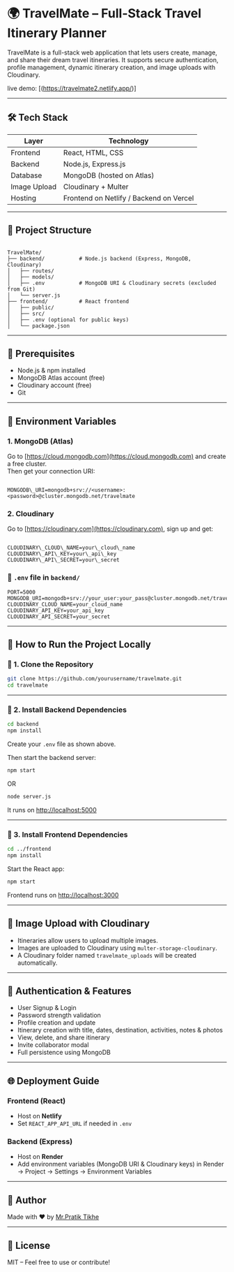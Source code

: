 
# 🌍 TravelMate – Full-Stack Travel Itinerary Planner

TravelMate is a full-stack web application that lets users create, manage, and share their dream travel itineraries. It supports secure authentication, profile management, dynamic itinerary creation, and image uploads with Cloudinary.



live demo: [(https://travelmate2.netlify.app/)]

---

## 🛠️ Tech Stack

| Layer       | Technology                     |
|-------------|--------------------------------|
| Frontend    | React, HTML, CSS               |
| Backend     | Node.js, Express.js            |
| Database    | MongoDB (hosted on Atlas)      |
| Image Upload| Cloudinary + Multer            |
| Hosting     | Frontend on Netlify / Backend on Vercel |

---

## 📁 Project Structure

```

TravelMate/
├── backend/           # Node.js backend (Express, MongoDB, Cloudinary)
│   ├── routes/
│   ├── models/
│   ├── .env           # MongoDB URI & Cloudinary secrets (excluded from Git)
│   └── server.js
├── frontend/          # React frontend
│   ├── public/
│   ├── src/
│   ├── .env (optional for public keys)
│   └── package.json

```

---

## 🔧 Prerequisites

- Node.js & npm installed
- MongoDB Atlas account (free)
- Cloudinary account (free)
- Git

---

## 🔑 Environment Variables

### 1. **MongoDB (Atlas)**

Go to [https://cloud.mongodb.com](https://cloud.mongodb.com) and create a free cluster.  
Then get your connection URI:

```

MONGODB\_URI=mongodb+srv://<username>:<password>@cluster.mongodb.net/travelmate

```

### 2. **Cloudinary**

Go to [https://cloudinary.com](https://cloudinary.com), sign up and get:

```

CLOUDINARY\_CLOUD\_NAME=your\_cloud\_name
CLOUDINARY\_API\_KEY=your\_api\_key
CLOUDINARY\_API\_SECRET=your\_secret

````

### 📄 `.env` file in `backend/`

```env
PORT=5000
MONGODB_URI=mongodb+srv://your_user:your_pass@cluster.mongodb.net/travelmate
CLOUDINARY_CLOUD_NAME=your_cloud_name
CLOUDINARY_API_KEY=your_api_key
CLOUDINARY_API_SECRET=your_secret
````

---

## 🚀 How to Run the Project Locally

### 🔹 1. Clone the Repository

```bash
git clone https://github.com/yourusername/travelmate.git
cd travelmate
```

---

### 🔹 2. Install Backend Dependencies

```bash
cd backend
npm install
```

Create your `.env` file as shown above.

Then start the backend server:

```bash
npm start
```

OR

```bash
node server.js
```

It runs on [http://localhost:5000](http://localhost:5000)

---

### 🔹 3. Install Frontend Dependencies

```bash
cd ../frontend
npm install
```

Start the React app:

```bash
npm start
```

Frontend runs on [http://localhost:3000](http://localhost:3000)

---

## 📸 Image Upload with Cloudinary

* Itineraries allow users to upload multiple images.
* Images are uploaded to Cloudinary using `multer-storage-cloudinary`.
* A Cloudinary folder named `travelmate_uploads` will be created automatically.

---

## 🔐 Authentication & Features

* User Signup & Login
* Password strength validation
* Profile creation and update
* Itinerary creation with title, dates, destination, activities, notes & photos
* View, delete, and share itinerary
* Invite collaborator modal
* Full persistence using MongoDB

---

## 🌐 Deployment Guide

### Frontend (React)

* Host on **Netlify** 
* Set `REACT_APP_API_URL` if needed in `.env`

### Backend (Express)

* Host on **Render**
* Add environment variables (MongoDB URI & Cloudinary keys) in Render → Project → Settings → Environment Variables

---

## 🙌 Author

Made with ❤️ by [Mr.Pratik Tikhe](https://github.com/Mr-PratikTikhe)

---

## 📄 License

MIT – Feel free to use or contribute!

